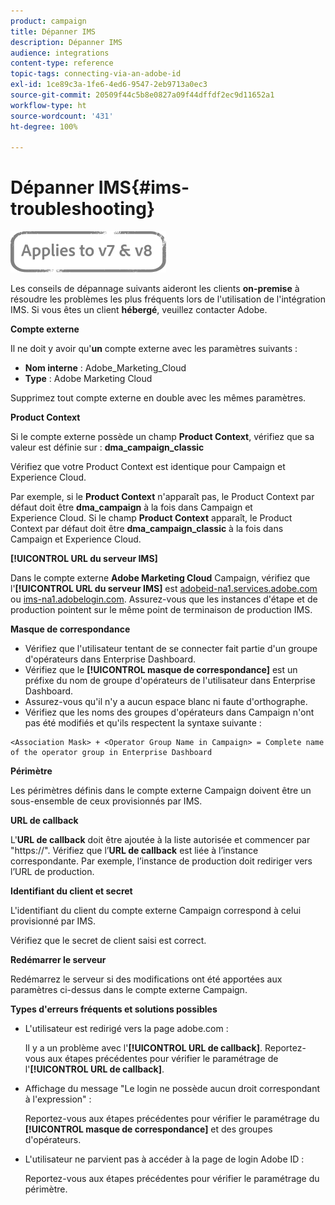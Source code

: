 ```yaml
---
product: campaign
title: Dépanner IMS
description: Dépanner IMS
audience: integrations
content-type: reference
topic-tags: connecting-via-an-adobe-id
exl-id: 1ce89c3a-1fe6-4ed6-9547-2eb9713a0ec3
source-git-commit: 20509f44c5b8e0827a09f44dffdf2ec9d11652a1
workflow-type: ht
source-wordcount: '431'
ht-degree: 100%

---
```


# Dépanner IMS{#ims-troubleshooting}

![](../../assets/common.svg)

Les conseils de dépannage suivants aideront les clients **on-premise** à résoudre les problèmes les plus fréquents lors de l&#39;utilisation de l&#39;intégration IMS. Si vous êtes un client **hébergé**, veuillez contacter Adobe.

**Compte externe**

Il ne doit y avoir qu&#39;**un** compte externe avec les paramètres suivants :

* **Nom interne** : Adobe_Marketing_Cloud
* **Type** : Adobe Marketing Cloud

Supprimez tout compte externe en double avec les mêmes paramètres.

**Product Context**

Si le compte externe possède un champ **Product Context**, vérifiez que sa valeur est définie sur : **dma_campaign_classic**

Vérifiez que votre Product Context est identique pour Campaign et Experience Cloud.

Par exemple, si le **Product Context** n&#39;apparaît pas, le Product Context par défaut doit être **dma_campaign** à la fois dans Campaign et Experience Cloud. Si le champ **Product Context** apparaît, le Product Context par défaut doit être **dma_campaign_classic** à la fois dans Campaign et Experience Cloud.

**[!UICONTROL URL du serveur IMS]**

Dans le compte externe **Adobe Marketing Cloud** Campaign, vérifiez que l&#39;**[!UICONTROL URL du serveur IMS]** est [adobeid-na1.services.adobe.com](https://adobeid-na1.services.adobe.com/) ou [ims-na1.adobelogin.com](http://ims-na1.adobelogin.com/). Assurez-vous que les instances d&#39;étape et de production pointent sur le même point de terminaison de production IMS.

**Masque de correspondance**

* Vérifiez que l&#39;utilisateur tentant de se connecter fait partie d&#39;un groupe d&#39;opérateurs dans Enterprise Dashboard.
* Vérifiez que le **[!UICONTROL masque de correspondance]** est un préfixe du nom de groupe d&#39;opérateurs de l&#39;utilisateur dans Enterprise Dashboard.
* Assurez-vous qu&#39;il n&#39;y a aucun espace blanc ni faute d&#39;orthographe.
* Vérifiez que les noms des groupes d&#39;opérateurs dans Campaign n&#39;ont pas été modifiés et qu&#39;ils respectent la syntaxe suivante :

```
<Association Mask> + <Operator Group Name in Campaign> = Complete name of the operator group in Enterprise Dashboard
```

**Périmètre**

Les périmètres définis dans le compte externe Campaign doivent être un sous-ensemble de ceux provisionnés par IMS.

**URL de callback**

L&#39;**URL de callback** doit être ajoutée à la liste autorisée et commencer par &quot;https://&quot;. Vérifiez que l’**URL de callback** est liée à l’instance correspondante. Par exemple, l’instance de production doit rediriger vers l’URL de production.

**Identifiant du client et secret**

L&#39;identifiant du client du compte externe Campaign correspond à celui provisionné par IMS.

Vérifiez que le secret de client saisi est correct.

**Redémarrer le serveur**

Redémarrez le serveur si des modifications ont été apportées aux paramètres ci-dessus dans le compte externe Campaign.

**Types d&#39;erreurs fréquents et solutions possibles**

* L&#39;utilisateur est redirigé vers la page adobe.com :

   Il y a un problème avec l&#39;**[!UICONTROL URL de callback]**. Reportez-vous aux étapes précédentes pour vérifier le paramétrage de l&#39;**[!UICONTROL URL de callback]**.

* Affichage du message &quot;Le login ne possède aucun droit correspondant à l&#39;expression&quot; :

   Reportez-vous aux étapes précédentes pour vérifier le paramétrage du **[!UICONTROL masque de correspondance]** et des groupes d&#39;opérateurs.

* L&#39;utilisateur ne parvient pas à accéder à la page de login Adobe ID :

   Reportez-vous aux étapes précédentes pour vérifier le paramétrage du périmètre.
